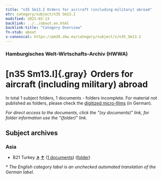 ```yaml
---
title: "n35 Sm13.I Orders for aircraft (including military) abroad"
etr: category/subject/n35 Sm13.I
modified: 2021-03-13
backlink: ../../about.en.html
backlink-title: "Category Overview"
fn-stub: about
x-canonical: https://pm20.zbw.eu/category/subject/s/n35_Sm13.I
---
```


### Hamburgisches Welt-Wirtschafts-Archiv (HWWA)
# [n35 Sm13.I]{.gray}&#8201; Orders for aircraft (including military) abroad&#160; 





In total 1 subject folders, 1 documents - folders incomplete.
For material not published as folders, please check the [digitized micro-films](/film/h1_sh.de.html) (in German).

_For direct access to the documents, click the "(xy documents)" link, for folder information use the "(folder)" link._

## Subject archives



### Asia

- B21 Turkey [**&nearr;**](../../../geo/i/141111/about.en.html "Turkey (all folders)") [**&uarr;**](../../../geo/about.en.html#B21 "Country category system") (<a href="https://pm20.zbw.eu/dfgview/sh/141111,212098" title="about: Turkey : Orders for aircraft (including military) abroad" target="_blank">1 documents</a>) ([folder](../../../../folder/sh/1411xx/141111/2120xx/212098/about.en.html))


_* The English category label is an unchecked automated translation of the German label._

